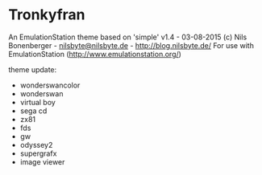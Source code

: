 # Tronkyfran

An EmulationStation theme based on 'simple' v1.4 - 03-08-2015
(c) Nils Bonenberger - nilsbyte@nilsbyte.de - http://blog.nilsbyte.de/
For use with EmulationStation (http://www.emulationstation.org/)

theme update:
- wonderswancolor
- wonderswan
- virtual boy
- sega cd
- zx81
- fds
- gw
- odyssey2
- supergrafx
- image viewer
